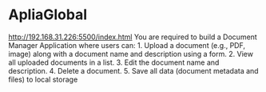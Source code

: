 # ApliaGlobal
http://192.168.31.226:5500/index.html
You are required to build a Document Manager Application where users can: 1. Upload a document (e.g., PDF, image) along with a document name and description using a form. 2. View all uploaded documents in a list. 3. Edit the document name and description. 4. Delete a document. 5. Save all data (document metadata and files) to local storage

